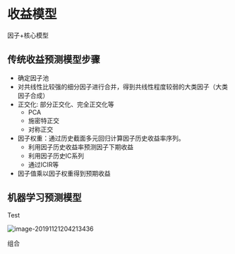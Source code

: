 # 收益模型

因子+核心模型

## 传统收益预测模型步骤

- 确定因子池
- 对共线性比较强的细分因子进行合并，得到共线性程度较弱的大类因子（大类因子合成）
- 正交化: 部分正交化、完全正交化等
  - PCA
  - 施密特正交
  - 对称正交
- 因子权重：通过历史截面多元回归计算因子历史收益率序列。
  - 利用因子历史收益率预测因子下期收益
  - 利用因子历史IC系列
  - 通过ICIR等
- 因子值乘以因子权重得到预期收益

## 机器学习预测模型

Test

![image-20191121204213436](E:\GitHub\multi-factor\yin-zi-mo-xing.assets\image-20191121204213436.png)

组合